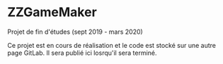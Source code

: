 # ZZGameMaker
Projet de fin d'études (sept 2019 - mars 2020)

Ce projet est en cours de réalisation et le code est stocké sur une autre page GitLab.
Il sera publié ici losrqu'il sera terminé.
